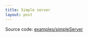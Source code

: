 ```yaml
---
title: Simple server
layout: post
---
```


Source code: [examples/simpleServer](https://github.com/alox-sh/alox/tree/master/examples/simpleServer)
